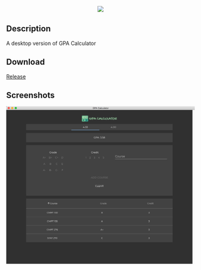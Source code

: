 <p align="center"><img src="https://github.com/senhungwong/gpa-calculator-desktop/blob/master/src/renderer/assets/Logo/logo-block-light.png" width="55%"></p>

## Description

A desktop version of GPA Calculator

## Download

[Release](https://github.com/senhungwong/gpa-calculator-desktop/releases)

## Screenshots

![](screenshots/v1.0.0/mac/main.png)
